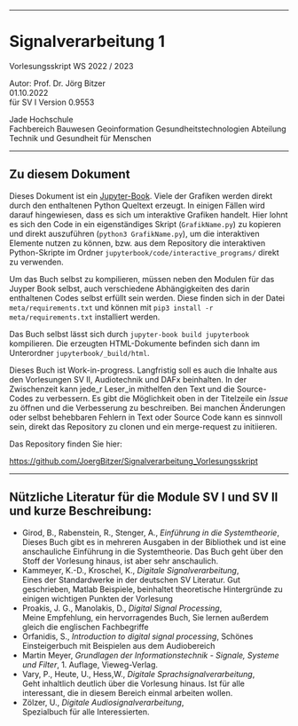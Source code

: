 
<!-- #region -->
---
# Signalverarbeitung 1


Vorlesungsskript WS 2022 / 2023

Autor: Prof. Dr. Jörg Bitzer  
01.10.2022  
für SV I Version 0.9553  

Jade Hochschule  
Fachbereich Bauwesen Geoinformation Gesundheitstechnologien
Abteilung Technik und Gesundheit für Menschen 

---


## Zu diesem Dokument 

Dieses Dokument ist ein [Jupyter-Book](https://jupyterbook.org). Viele der Grafiken werden direkt durch den enthaltenen Python Queltext erzeugt. In einigen Fällen wird darauf hingewiesen, dass es sich um interaktive Grafiken handelt. Hier lohnt es sich den Code in ein eigenständiges Skript (`GrafikName.py`) zu kopieren und direkt auszuführen (`python3 GrafikName.py`), um die interaktiven Elemente nutzen zu können, bzw. aus dem Repository die interaktiven Python-Skripte im Ordner `jupyterbook/code/interactive_programs/` direkt zu verwenden.

Um das Buch selbst zu kompilieren, müssen neben den Modulen für das Juyper Book selbst, auch verschiedene Abhängigkeiten des darin enthaltenen Codes selbst erfüllt sein werden. Diese finden sich in der Datei `meta/requirements.txt` und können mit `pip3 install -r meta/requirements.txt` installiert werden. 

Das Buch selbst lässt sich durch `jupyter-book build jupyterbook` kompilieren. Die erzeugten HTML-Dokumente befinden sich dann im Unterordner `jupyterbook/_build/html`. 

Dieses Buch ist Work-in-progress. Langfristig soll es auch die Inhalte aus den Vorlesungen SV II, Audiotechnik und DAFx beinhalten. In der Zwischenzeit kann jede_r Leser_in mithelfen den Text und die Source-Codes zu verbessern. Es gibt die Möglichkeit oben in der Titelzeile ein *Issue* zu öffnen und die Verbesserung zu beschreiben. Bei manchen Änderungen oder selbst behebbaren Fehlern in Text oder Source Code kann es sinnvoll sein, direkt das Repository zu clonen und ein merge-request zu initiieren.

Das Repository finden Sie hier:

https://github.com/JoergBitzer/Signalverarbeitung_Vorlesungsskript


---

## Nützliche Literatur für die Module SV I und SV II und kurze Beschreibung:
- Girod, B., Rabenstein, R., Stenger, A., *Einführung in die Systemtheorie*,  
  Dieses Buch gibt es in mehreren Ausgaben in der Bibliothek und ist eine anschauliche Einführung in die Systemtheorie. Das Buch geht über den Stoff der Vorlesung hinaus, ist aber sehr anschaulich.
- Kammeyer, K.-D., Kroschel, K., *Digitale Signalverarbeitung*,  
  Eines der Standardwerke in der deutschen SV Literatur. Gut geschrieben, Matlab Beispiele, beinhaltet theoretische Hintergründe zu einigen wichtigen Punkten der Vorlesung
- Proakis, J. G., Manolakis, D., *Digital Signal Processing*,  
  Meine Empfehlung, ein hervorragendes Buch, Sie lernen außerdem gleich die englischen Fachbegriffe
- Orfanidis, S., *Introduction to digital signal processing*, 
  Schönes Einsteigerbuch mit Beispielen aus dem Audiobereich
- Martin Meyer, *Grundlagen der Informationstechnik - Signale, Systeme und Filter*, 1. Auflage, Vieweg-Verlag.
- Vary, P., Heute, U., Hess,W., *Digitale Sprachsignalverarbeitung*,  
  Geht inhaltlich deutlich über die Vorlesung hinaus. Ist für alle interessant, die in diesem Bereich einmal arbeiten wollen.
- Zölzer, U., *Digitale Audiosignalverarbeitung*,  
  Spezialbuch für alle Interessierten.
<!-- #endregion -->
